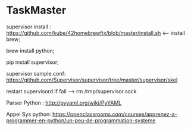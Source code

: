 # TaskMaster

supervisor install : 
https://github.com/kube/42homebrewfix/blob/master/install.sh <-- install brew;

brew install python;

pip install supervisor;

supervisor sample.conf:
https://github.com/Supervisor/supervisor/tree/master/supervisor/skel

restart supervisord if fail -->  rm /tmp/supervisor.sock

Parser Python : http://pyyaml.org/wiki/PyYAML

Appel Sys python:
https://openclassrooms.com/courses/apprenez-a-programmer-en-python/un-peu-de-programmation-systeme
